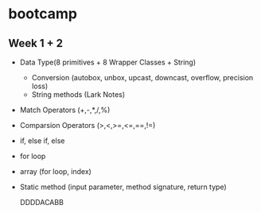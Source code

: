 # bootcamp

## Week 1 + 2
- Data Type(8 primitives + 8 Wrapper Classes + String)
  - Conversion (autobox, unbox, upcast, downcast, overflow, precision loss)
  - String methods (Lark Notes)
- Match Operators (+,-,*,/,%)
- Comparsion Operators (>,<,>=,<=,==,!=)
- if, else if, else
- for loop
- array (for loop, index)
- Static method (input parameter, method signature, return type)

  DDDDACABB

